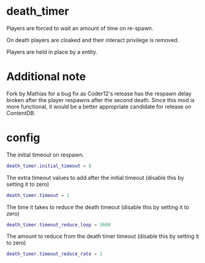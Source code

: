 # death_timer
Players are forced to wait an amount of time on re-spawn. 

On death players are cloaked and their interact privilege is removed. 

Players are held in place by a entity.

# Additional note
Fork by Mathias for a bug fix as Coder12's release has the respawn delay broken after the player respawns after the second death. Since this mod is more functional, it would be a better appropriate candidate for release on ContentDB.

# config

The initial timeout on respawn.

``` lua
death_timer.initial_timeout = 8
```

The extra timeout values to add after the initial timeout (disable this by setting it to zero)

``` lua
death_timer.timeout = 1
```

The time it takes to reduce the death timeout (disable this by setting it to zero)

``` lua
death_timer.timeout_reduce_loop = 3600
```

The amount to reduce from the death timer timeout (disable this by setting it to zero)

``` lua
death_timer.timeout_reduce_rate = 1
```
